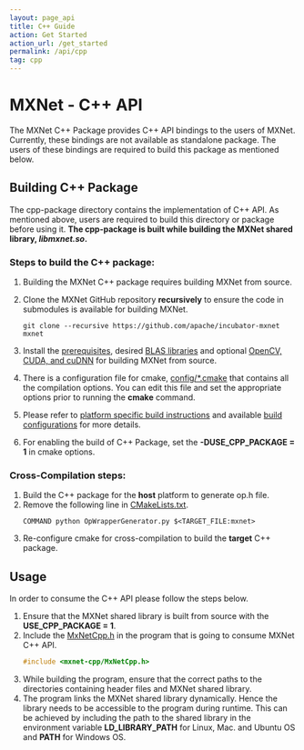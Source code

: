 ```yaml
---
layout: page_api
title: C++ Guide
action: Get Started
action_url: /get_started
permalink: /api/cpp
tag: cpp
---
```

<!--- Licensed to the Apache Software Foundation (ASF) under one -->
<!--- or more contributor license agreements.  See the NOTICE file -->
<!--- distributed with this work for additional information -->
<!--- regarding copyright ownership.  The ASF licenses this file -->
<!--- to you under the Apache License, Version 2.0 (the -->
<!--- "License"); you may not use this file except in compliance -->
<!--- with the License.  You may obtain a copy of the License at -->

<!---   http://www.apache.org/licenses/LICENSE-2.0 -->

<!--- Unless required by applicable law or agreed to in writing, -->
<!--- software distributed under the License is distributed on an -->
<!--- "AS IS" BASIS, WITHOUT WARRANTIES OR CONDITIONS OF ANY -->
<!--- KIND, either express or implied.  See the License for the -->
<!--- specific language governing permissions and limitations -->
<!--- under the License. -->

# MXNet - C++ API

The MXNet C++ Package provides C++ API bindings to the users of MXNet.  Currently, these bindings are not available as standalone package.
The users of these bindings are required to build this package as mentioned below.

## Building C++ Package

The cpp-package directory contains the implementation of C++ API. As mentioned above, users are required to build this directory or package before using it.
**The cpp-package is built while building the MXNet shared library, *libmxnet.so*.**

### Steps to build the C++ package:
1.  Building the MXNet C++ package requires building MXNet from source.
2.  Clone the MXNet GitHub repository **recursively** to ensure the code in submodules is available for building MXNet.
	```
	git clone --recursive https://github.com/apache/incubator-mxnet mxnet
	```

3.  Install the [prerequisites](<https://mxnet.apache.org/get_started/build_from_source#prerequisites>), desired [BLAS libraries](<https://mxnet.apache.org/get_started/build_from_source#blas-library>) and optional [OpenCV, CUDA, and cuDNN](<https://mxnet.apache.org/get_started/build_from_source#optional>) for building MXNet from source.
4.  There is a configuration file for cmake, [config/*.cmake](<https://github.com/apache/incubator-mxnet/tree/master/config>) that contains all the compilation options. You can edit this file and set the appropriate options prior to running the **cmake** command.
5.  Please refer to  [platform specific build instructions](<https://mxnet.apache.org/get_started/build_from_source#build-instructions-by-operating-system>) and available [build configurations](https://mxnet.apache.org/get_started/build_from_source#build-configurations) for more details.
6.  For enabling the build of C++ Package, set the **-DUSE\_CPP\_PACKAGE = 1** in cmake options.

### Cross-Compilation steps:
1.  Build the C++ package for the **host** platform to generate op.h file.
2.  Remove the following line in [CMakeLists.txt](<https://github.com/apache/incubator-mxnet/blob/master/cpp-package/CMakeLists.txt#L15>).
    ```
	COMMAND python OpWrapperGenerator.py $<TARGET_FILE:mxnet>
	``` 
3.  Re-configure cmake for cross-compilation to build the **target** C++ package.

## Usage

In order to consume the C++ API please follow the steps below.

1. Ensure that the MXNet shared library is built from source with the **USE\_CPP\_PACKAGE = 1**.
2. Include the [MxNetCpp.h](<https://github.com/apache/incubator-mxnet/blob/master/cpp-package/include/mxnet-cpp/MxNetCpp.h>) in the program that is going to consume MXNet C++ API.
	```c++
	#include <mxnet-cpp/MxNetCpp.h>
	```
3. While building the program, ensure that the correct paths to the directories containing header files and MXNet shared library.
4. The program links the MXNet shared library dynamically. Hence the library needs to be accessible to the program during runtime. This can be achieved by including the path to the shared library in the environment variable  **LD\_LIBRARY\_PATH** for Linux, Mac. and Ubuntu OS and **PATH** for Windows OS.
